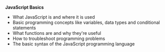 **JavaScript Basics**
- What JavaScript is and where it is used
- Basic programming concepts like variables, data types and conditional statements
- What functions are and why they're useful
- How to troubleshoot programming problems
- The basic syntax of the JavaScript programming language
